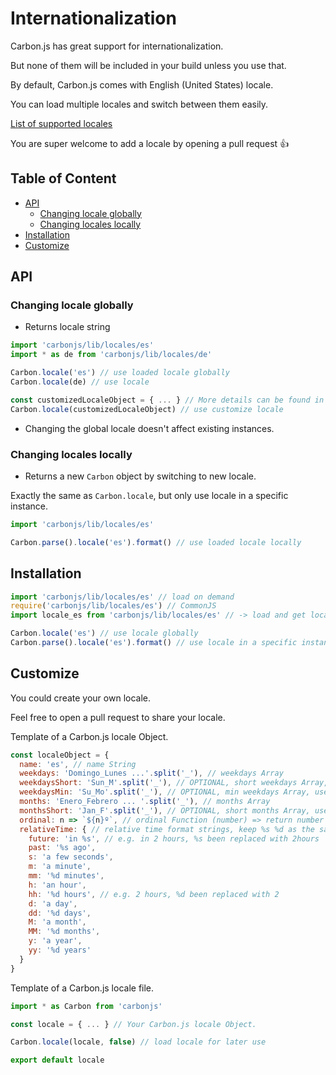 # Internationalization

Carbon.js has great support for internationalization.

But none of them will be included in your build unless you use that.

By default, Carbon.js comes with English (United States) locale.

You can load multiple locales and switch between them easily.

[List of supported locales](../src/locales)

You are super welcome to add a locale by opening a pull request :+1:

## Table of Content <!-- omit in toc -->

- [API](#api)
  - [Changing locale globally](#changing-locale-globally)
  - [Changing locales locally](#changing-locales-locally)
- [Installation](#installation)
- [Customize](#customize)

## API

### Changing locale globally

* Returns locale string

```typescript
import 'carbonjs/lib/locales/es'
import * as de from 'carbonjs/lib/locales/de'

Carbon.locale('es') // use loaded locale globally
Carbon.locale(de) // use locale

const customizedLocaleObject = { ... } // More details can be found in Customize section below.
Carbon.locale(customizedLocaleObject) // use customize locale
```

* Changing the global locale doesn't affect existing instances.

### Changing locales locally

* Returns a new `Carbon` object by switching to new locale.

Exactly the same as `Carbon.locale`, but only use locale in a specific instance.

```js
import 'carbonjs/lib/locales/es'

Carbon.parse().locale('es').format() // use loaded locale locally
```

## Installation

```javascript
import 'carbonjs/lib/locales/es' // load on demand
require('carbonjs/lib/locales/es') // CommonJS
import locale_es from 'carbonjs/lib/locales/es' // -> load and get locale_es locale object

Carbon.locale('es') // use locale globally
Carbon.parse().locale('es').format() // use locale in a specific instance
```

## Customize

You could create your own locale.

Feel free to open a pull request to share your locale.

Template of a Carbon.js locale Object.

```javascript
const localeObject = {
  name: 'es', // name String
  weekdays: 'Domingo_Lunes ...'.split('_'), // weekdays Array
  weekdaysShort: 'Sun_M'.split('_'), // OPTIONAL, short weekdays Array, use first three letters if not provided
  weekdaysMin: 'Su_Mo'.split('_'), // OPTIONAL, min weekdays Array, use first two letters if not provided
  months: 'Enero_Febrero ... '.split('_'), // months Array
  monthsShort: 'Jan_F'.split('_'), // OPTIONAL, short months Array, use first three letters if not provided
  ordinal: n => `${n}º`, // ordinal Function (number) => return number + output
  relativeTime: { // relative time format strings, keep %s %d as the same
    future: 'in %s', // e.g. in 2 hours, %s been replaced with 2hours
    past: '%s ago',
    s: 'a few seconds',
    m: 'a minute',
    mm: '%d minutes',
    h: 'an hour',
    hh: '%d hours', // e.g. 2 hours, %d been replaced with 2
    d: 'a day',
    dd: '%d days',
    M: 'a month',
    MM: '%d months',
    y: 'a year',
    yy: '%d years'
  }
}
```

Template of a Carbon.js locale file.

```typescript
import * as Carbon from 'carbonjs'

const locale = { ... } // Your Carbon.js locale Object.

Carbon.locale(locale, false) // load locale for later use

export default locale
```
